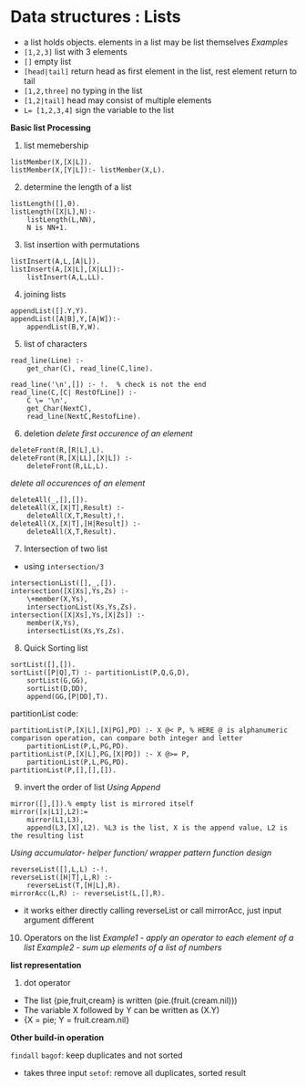 # Data structures : Lists 
- a list holds objects. elements in a list may be list themselves 
*Examples* 
- ```[1,2,3]``` list with 3 elements 
- ```[]``` empty list 
- ```[head|tail]``` return head as first element in the list, rest element return to tail 
- ```[1,2,three]``` no typing in the list 
- ```[1,2|tail]``` head may consist of multiple elements 
- ```L= [1,2,3,4]``` sign the variable to the list 

**Basic list Processing** 
1. list memebership 
```
listMember(X,[X|L]). 
listMember(X,[Y|L]):- listMember(X,L). 
```
2. determine the length of a list 
```
listLength([],0).
listLength([X|L],N):- 
    listLength(L,NN),
    N is NN+1. 
```

3. list insertion with permutations 
```
listInsert(A,L,[A|L]). 
listInsert(A,[X|L],[X|LL]):- 
    listInsert(A,L,LL). 
```

4. joining lists 
```
appendList([].Y,Y). 
appendList([A|B],Y,[A|W]):-
    appendList(B,Y,W). 
```

5. list of characters 
```
read_line(Line) :- 
    get_char(C), read_line(C,line). 

read_line('\n',[]) :- !.  % check is not the end 
read_line(C,[C| RestOfLine]) :- 
    C \= '\n',
    get_Char(NextC), 
    read_line(NextC,RestofLine). 
```

6. deletion 
*delete first occurence of an element* 
```
deleteFront(R,[R|L],L). 
deleteFront(R,[X|LL],[X|L]) :- 
    deleteFront(R,LL,L). 
```

*delete all occurences of an element* 
```
deleteAll(_,[],[]). 
deleteAll(X,[X|T],Result) :- 
    deleteAll(X,T,Result),!. 
deleteAll(X,[X|T],[H|Result]) :- 
    deleteAll(X,T,Result). 
```

7. Intersection of two list 
- using ```intersection/3```
```
intersectionList([],_,[]). 
intersection([X|Xs],Ys,Zs) :- 
    \+member(X,Ys), 
    intersectionList(Xs,Ys,Zs). 
intersection([X|Xs],Ys,[X|Zs]) :- 
    member(X,Ys), 
    intersectList(Xs,Ys,Zs). 
```


8. Quick Sorting list 

```
sortList([],[]). 
sortList([P|Q],T) :- partitionList(P,Q,G,D), 
    sortList(G,GG), 
    sortList(D,DD), 
    append(GG,[P|DD],T). 
```
partitionList code: 
```
partitionList(P,[X|L],[X|PG],PD) :- X @< P, % HERE @ is alphanumeric comparison operation, can compare both integer and letter 
    partitionList(P,L,PG,PD). 
partitionList(P,[X|L],PG,[X|PD]) :- X @>= P,
    partitionList(P,L,PG,PD). 
partitionList(P,[],[],[]). 
```


9. invert the order of list 
*Using Append* 
```
mirror([],[]).% empty list is mirrored itself 
mirror([x|L1],L2):= 
    mirror(L1,L3), 
    append(L3,[X],L2). %L3 is the list, X is the append value, L2 is the resulting list 
```
*Using accumulator- helper function/ wrapper pattern function design*
```
reverseList([],L,L) :-!. 
reverseList([H|T],L,R) :- 
    reverseList(T,[H|L],R). 
mirrorAcc(L,R) :- reverseList(L,[],R). 
```
- it works either directly calling reverseList or call mirrorAcc, just input argument different 


10. Operators on the list 
*Example1 - apply an operator to each element of a list* 
*Example2 - sum up elements of a list of numbers*


**list representation** 
1. dot operator 
- The list {pie,fruit,cream} is written (pie.(fruit.(cream.nil)))
- The variable X followed by Y can be written as (X.Y)
- {X = pie; Y = fruit.cream.nil}




**Other build-in operation**

```findall```
```bagof```: keep duplicates and not sorted 
- takes three input 
```setof```: remove all duplicates, sorted result 